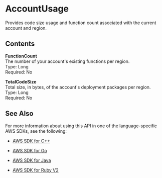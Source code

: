 # AccountUsage<a name="API_AccountUsage"></a>

Provides code size usage and function count associated with the current account and region\.

## Contents<a name="API_AccountUsage_Contents"></a>

 **FunctionCount**   
The number of your account's existing functions per region\.  
Type: Long  
Required: No

 **TotalCodeSize**   
Total size, in bytes, of the account's deployment packages per region\.  
Type: Long  
Required: No

## See Also<a name="API_AccountUsage_SeeAlso"></a>

For more information about using this API in one of the language\-specific AWS SDKs, see the following:

+  [AWS SDK for C\+\+](http://docs.aws.amazon.com/goto/SdkForCpp/lambda-2015-03-31/AccountUsage) 

+  [AWS SDK for Go](http://docs.aws.amazon.com/goto/SdkForGoV1/lambda-2015-03-31/AccountUsage) 

+  [AWS SDK for Java](http://docs.aws.amazon.com/goto/SdkForJava/lambda-2015-03-31/AccountUsage) 

+  [AWS SDK for Ruby V2](http://docs.aws.amazon.com/goto/SdkForRubyV2/lambda-2015-03-31/AccountUsage) 